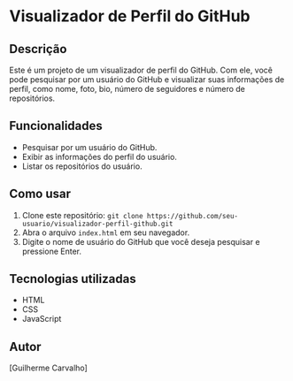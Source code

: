 # Visualizador de Perfil do GitHub

## Descrição

Este é um projeto de um visualizador de perfil do GitHub. Com ele, você pode pesquisar por um usuário do GitHub e visualizar suas informações de perfil, como nome, foto, bio, número de seguidores e número de repositórios.

## Funcionalidades

- Pesquisar por um usuário do GitHub.
- Exibir as informações do perfil do usuário.
- Listar os repositórios do usuário.

## Como usar

1. Clone este repositório: `git clone https://github.com/seu-usuario/visualizador-perfil-github.git`
2. Abra o arquivo `index.html` em seu navegador.
3. Digite o nome de usuário do GitHub que você deseja pesquisar e pressione Enter.

## Tecnologias utilizadas

- HTML
- CSS
- JavaScript

## Autor

[Guilherme Carvalho]
